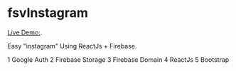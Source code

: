 # fsvInstagram
[Live Demo:](https://fabianchoxd.github.io/fsvInstagram/).

Easy "instagram" Using ReactJs + Firebase.

1 Google Auth
2 Firebase Storage
3 Firebase Domain
4 ReactJs
5 Bootstrap
